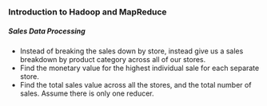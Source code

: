 ### Introduction to Hadoop and MapReduce


##### Sales Data Processing

- Instead of breaking the sales down by store, instead give us a sales breakdown by product category across all of our stores.
- Find the monetary value for the highest individual sale for each separate store.
- Find the total sales value across all the stores, and the total number of sales. Assume there is only one reducer.
